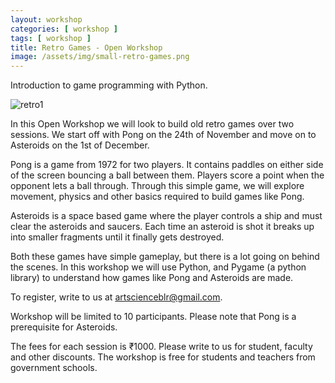 ```yaml
---
layout: workshop
categories: [ workshop ]
tags: [ workshop ]
title: Retro Games - Open Workshop
image: /assets/img/small-retro-games.png
---
```


Introduction to game programming with Python. <!--more-->

![retro1]({{site.baseurl}}/assets/img/arun-workshop-5-724x1024.png)

In this Open Workshop we will look to build old retro games over two sessions. We start off with Pong on the 24th of November and move on to Asteroids on the 1st of December.

Pong is a game from 1972 for two players. It contains paddles on either side of the screen bouncing a ball between them. Players score a point when the opponent lets a ball through. Through this simple game, we will explore movement, physics and other basics required to build games like Pong.

Asteroids is a space based game where the player controls a ship and must clear the asteroids and saucers. Each time an asteroid is shot it breaks up into smaller fragments until it finally gets destroyed.

Both these games have simple gameplay, but there is a lot going on behind the scenes. In this workshop we will use Python, and Pygame (a python library) to understand how games like Pong and Asteroids are made.

To register, write to us at artscienceblr@gmail.com.

Workshop will be limited to 10 participants. Please note that Pong is a prerequisite for Asteroids.

The fees for each session is ₹1000. Please write to us for student, faculty and other discounts.
The workshop is free for students and teachers from government schools.
